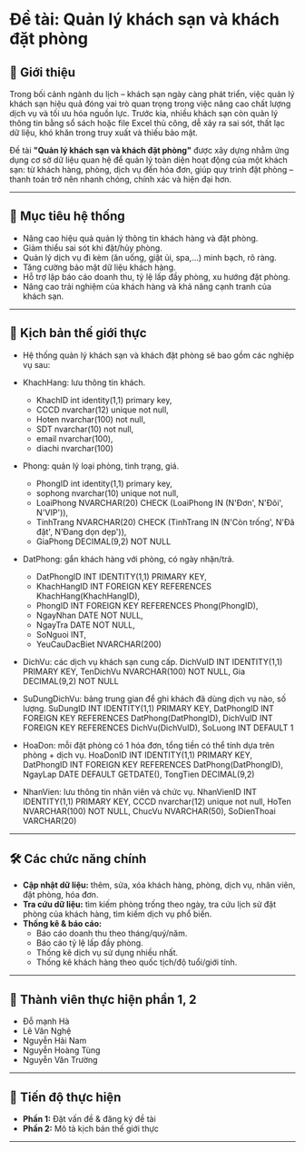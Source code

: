 # Đề tài: Quản lý khách sạn và khách đặt phòng

## 📌 Giới thiệu

Trong bối cảnh ngành du lịch – khách sạn ngày càng phát triển, việc quản lý khách sạn hiệu quả đóng vai trò quan trọng trong việc nâng cao chất lượng dịch vụ và tối ưu hóa nguồn lực. Trước kia, nhiều khách sạn còn quản lý thông tin bằng sổ sách hoặc file Excel thủ công, dễ xảy ra sai sót, thất lạc dữ liệu, khó khăn trong truy xuất và thiếu bảo mật.  

Đề tài **"Quản lý khách sạn và khách đặt phòng"** được xây dựng nhằm ứng dụng cơ sở dữ liệu quan hệ để quản lý toàn diện hoạt động của một khách sạn: từ khách hàng, phòng, dịch vụ đến hóa đơn, giúp quy trình đặt phòng – thanh toán trở nên nhanh chóng, chính xác và hiện đại hơn.

---

## 🎯 Mục tiêu hệ thống

- Nâng cao hiệu quả quản lý thông tin khách hàng và đặt phòng.
- Giảm thiểu sai sót khi đặt/hủy phòng.
- Quản lý dịch vụ đi kèm (ăn uống, giặt ủi, spa,…) minh bạch, rõ ràng.
- Tăng cường bảo mật dữ liệu khách hàng.
- Hỗ trợ lập báo cáo doanh thu, tỷ lệ lấp đầy phòng, xu hướng đặt phòng.
- Nâng cao trải nghiệm của khách hàng và khả năng cạnh tranh của khách sạn.

---

## 🏨 Kịch bản thế giới thực

- Hệ thống quản lý khách sạn và khách đặt phòng sẽ bao gồm các nghiệp vụ sau:
- KhachHang: lưu thông tin khách.
  - KhachID int identity(1,1) primary key,
  - CCCD nvarchar(12) unique not null,
  - Hoten nvarchar(100) not null,
  - SDT nvarchar(10) not null,
  - email nvarchar(100),
  - diachi nvarchar(100)
  
- Phong: quản lý loại phòng, tình trạng, giá.
  - PhongID int identity(1,1) primary key,
  - sophong nvarchar(10) unique not null,
  - LoaiPhong NVARCHAR(20) CHECK (LoaiPhong IN (N'Đơn', N'Đôi', N'VIP')),
  - TinhTrang NVARCHAR(20) CHECK (TinhTrang IN (N'Còn trống', N'Đã đặt', N'Đang dọn dẹp')),
  - GiaPhong DECIMAL(9,2) NOT NULL
  
- DatPhong: gắn khách hàng với phòng, có ngày nhận/trả.
  - DatPhongID INT IDENTITY(1,1) PRIMARY KEY,
  - KhachHangID INT FOREIGN KEY REFERENCES KhachHang(KhachHangID),
  - PhongID INT FOREIGN KEY REFERENCES Phong(PhongID),
  - NgayNhan DATE NOT NULL,
  - NgayTra DATE NOT NULL,
  - SoNguoi INT,
  - YeuCauDacBiet NVARCHAR(200)
  
- DichVu: các dịch vụ khách sạn cung cấp.
  DichVuID INT IDENTITY(1,1) PRIMARY KEY,
  TenDichVu NVARCHAR(100) NOT NULL,
  Gia DECIMAL(9,2) NOT NULL
  
- SuDungDichVu: bảng trung gian để ghi khách đã dùng dịch vụ nào, số lượng.
  SuDungID INT IDENTITY(1,1) PRIMARY KEY,
  DatPhongID INT FOREIGN KEY REFERENCES DatPhong(DatPhongID),
  DichVuID INT FOREIGN KEY REFERENCES DichVu(DichVuID),
  SoLuong INT DEFAULT 1
  
- HoaDon: mỗi đặt phòng có 1 hóa đơn, tổng tiền có thể tính dựa trên phòng + dịch vụ.
  HoaDonID INT IDENTITY(1,1) PRIMARY KEY,
  DatPhongID INT FOREIGN KEY REFERENCES DatPhong(DatPhongID),
  NgayLap DATE DEFAULT GETDATE(),
  TongTien DECIMAL(9,2)
  
- NhanVien: lưu thông tin nhân viên và chức vụ.
  NhanVienID INT IDENTITY(1,1) PRIMARY KEY,
  CCCD nvarchar(12) unique not null,
  HoTen NVARCHAR(100) NOT NULL,
  ChucVu NVARCHAR(50),
  SoDienThoai VARCHAR(20)
---

## 🛠️ Các chức năng chính

- **Cập nhật dữ liệu:** thêm, sửa, xóa khách hàng, phòng, dịch vụ, nhân viên, đặt phòng, hóa đơn.
- **Tra cứu dữ liệu:** tìm kiếm phòng trống theo ngày, tra cứu lịch sử đặt phòng của khách hàng, tìm kiếm dịch vụ phổ biến.
- **Thống kê & báo cáo:**
  - Báo cáo doanh thu theo tháng/quý/năm.
  - Báo cáo tỷ lệ lấp đầy phòng.
  - Thống kê dịch vụ sử dụng nhiều nhất.
  - Thống kê khách hàng theo quốc tịch/độ tuổi/giới tính.

---

## 👥 Thành viên thực hiện phần 1, 2

- Đỗ mạnh Hà
- Lê Văn Nghệ
- Nguyễn Hải Nam
- Nguyễn Hoàng Tùng
- Nguyễn Văn Trường

---

## 📅 Tiến độ thực hiện

- **Phần 1:** Đặt vấn đề & đăng ký đề tài  
- **Phần 2:** Mô tả kịch bản thế giới thực  
---
